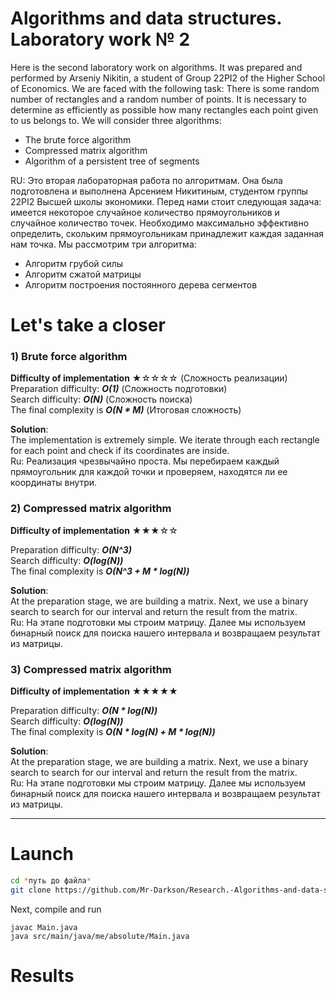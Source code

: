 # Algorithms and data structures. Laboratory work № 2
Here is the second laboratory work on algorithms. It was prepared and performed by Arseniy Nikitin, a student of Group 22PI2 of the Higher School of Economics. We are faced with the following task: There is some random number of rectangles and a random number of points. It is necessary to determine as efficiently as possible how many rectangles each point given to us belongs to.
We will consider three algorithms:
- The brute force algorithm
- Compressed matrix algorithm
- Algorithm of a persistent tree of segments

RU:
Это вторая лабораторная работа по алгоритмам. Она была подготовлена и выполнена Арсением Никитиным, студентом группы 22PI2 Высшей школы экономики. Перед нами стоит следующая задача: имеется некоторое случайное количество прямоугольников и случайное количество точек. Необходимо максимально эффективно определить, скольким прямоугольникам принадлежит каждая заданная нам точка.
Мы рассмотрим три алгоритма:
- Алгоритм грубой силы
- Алгоритм сжатой матрицы
- Алгоритм построения постоянного дерева сегментов
# Let's take a closer
 ### 1) Brute force algorithm
 **Difficulty of implementation** ★☆☆☆☆  (Сложность реализации)  
Preparation difficulty: _**O(1)**_  (Сложность подготовки)  
Search difficulty: _**O(N)**_  (Сложность поиска)  
The final complexity is _**O(N * M)**_  (Итоговая сложность)  

__Solution__:  
The implementation is extremely simple. We iterate through each rectangle for each point and check if its coordinates are inside.  
Ru: Реализация чрезвычайно проста. Мы перебираем каждый прямоугольник для каждой точки и проверяем, находятся ли ее координаты внутри.


### 2) Compressed matrix algorithm
 **Difficulty of implementation** ★★★☆☆  


Preparation difficulty: _**O(N^3)**_  
Search difficulty: _**O(log(N))**_  
The final complexity is _**O(N^3 + M * log(N))**_  

__Solution__:  
At the preparation stage, we are building a matrix. Next, we use a binary search to search for our interval and return the result from the matrix.   
Ru: На этапе подготовки мы строим матрицу. Далее мы используем бинарный поиск для поиска нашего интервала и возвращаем результат из матрицы.
### 3) Compressed matrix algorithm
 **Difficulty of implementation** ★★★★★  



Preparation difficulty: _**O(N * log(N))**_  
Search difficulty: _**O(log(N))**_  
The final complexity is _**O(N * log(N) + M * log(N))**_  

__Solution__:  
At the preparation stage, we are building a matrix. Next, we use a binary search to search for our interval and return the result from the matrix.  
Ru: На этапе подготовки мы строим матрицу. Далее мы используем бинарный поиск для поиска нашего интервала и возвращаем результат из матрицы.  
___
# Launch
```bash
cd *путь до файла*
git clone https://github.com/Mr-Darkson/Research.-Algorithms-and-data-structures-2.git
```
Next, compile and run

```
javac Main.java
java src/main/java/me/absolute/Main.java
```
# Results
